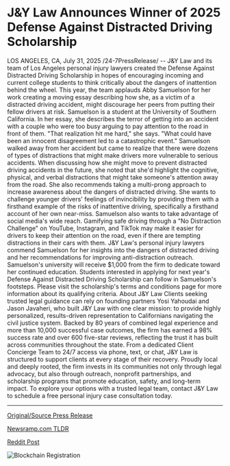 # J&amp;Y Law Announces Winner of 2025 Defense Against Distracted Driving Scholarship

LOS ANGELES, CA, July 31, 2025 /24-7PressRelease/ -- J&Y Law and its team of Los Angeles personal injury lawyers created the Defense Against Distracted Driving Scholarship in hopes of encouraging incoming and current college students to think critically about the dangers of inattention behind the wheel.   This year, the team applauds Abby Samuelson for her work creating a moving essay describing how she, as a victim of a distracted driving accident, might discourage her peers from putting their fellow drivers at risk.   Samuelson is a student at the University of Southern California. In her essay, she describes the terror of getting into an accident with a couple who were too busy arguing to pay attention to the road in front of them. "That realization hit me hard," she says. "What could have been an innocent disagreement led to a catastrophic event."  Samuelson walked away from her accident but came to realize that there were dozens of types of distractions that might make drivers more vulnerable to serious accidents. When discussing how she might move to prevent distracted driving accidents in the future, she noted that she'd highlight the cognitive, physical, and verbal distractions that might take someone's attention away from the road.  She also recommends taking a multi-prong approach to increase awareness about the dangers of distracted driving. She wants to challenge younger drivers' feelings of invincibility by providing them with a firsthand example of the risks of inattentive driving, specifically a firsthand account of her own near-miss.  Samuelson also wants to take advantage of social media's wide reach. Gamifying safe driving through a "No Distraction Challenge" on YouTube, Instagram, and TikTok may make it easier for drivers to keep their attention on the road, even if there are tempting distractions in their cars with them.  J&Y Law's personal injury lawyers commend Samuelson for her insights into the dangers of distracted driving and her recommendations for improving anti-distraction outreach. Samuelson's university will receive $1,000 from the firm to dedicate toward her continued education.  Students interested in applying for next year's Defense Against Distracted Driving Scholarship can follow in Samuelson's footsteps. Please visit the scholarship's terms and conditions page for more information about its qualifying criteria.  About J&Y Law  Clients seeking trusted legal guidance can rely on founding partners Yosi Yahoudai and Jason Javaheri, who built J&Y Law with one clear mission: to provide highly personalized, results-driven representation to Californians navigating the civil justice system. Backed by 80 years of combined legal experience and more than 10,000 successful case outcomes, the firm has earned a 98% success rate and over 600 five-star reviews, reflecting the trust it has built across communities throughout the state.  From a dedicated Client Concierge Team to 24/7 access via phone, text, or chat, J&Y Law is structured to support clients at every stage of their recovery. Proudly local and deeply rooted, the firm invests in its communities not only through legal advocacy, but also through outreach, nonprofit partnerships, and scholarship programs that promote education, safety, and long-term impact.  To explore your options with a trusted legal team, contact J&Y Law to schedule a free personal injury case consultation today. 

---

[Original/Source Press Release](https://www.24-7pressrelease.com/press-release/525230/jy-law-announces-winner-of-2025-defense-against-distracted-driving-scholarship)
                    

[Newsramp.com TLDR](https://newsramp.com/curated-news/j-y-law-champions-road-safety-with-distracted-driving-scholarship/6a5593969b551163026f5655d29301bf) 

 



[Reddit Post](https://www.reddit.com/r/newsramp/comments/1mdv1x7/jy_law_champions_road_safety_with_distracted/) 



![Blockchain Registration](https://cdn.newsramp.app/24-7PressRelease/qrcode/257/31/pearKRjT.webp)